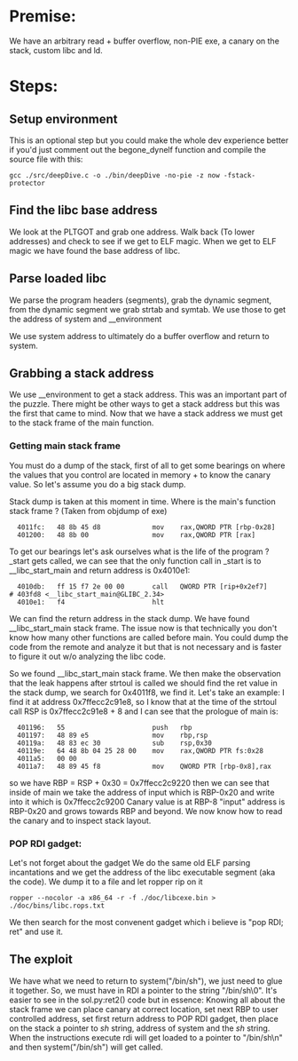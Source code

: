 # Premise:
We have an arbitrary read + buffer overflow, non-PIE exe, a canary on the stack, custom libc and ld.

# Steps:
## Setup environment
This is an optional step but you could make the whole dev experience better if you'd just comment out the begone_dynelf function and compile the
source file with this:
```
gcc ./src/deepDive.c -o ./bin/deepDive -no-pie -z now -fstack-protector
```

## Find the libc base address 
We look at the PLTGOT and grab one address. Walk back (To lower addresses) and check to see if we get to ELF magic. When we get to ELF magic we 
have found the base address of libc.

## Parse loaded libc
We parse the program headers (segments), grab the dynamic segment, from the dynamic segment we grab strtab and symtab. We use those to get the address
of system and __environment

We use system address to ultimately do a buffer overflow and return to system.

## Grabbing a stack address
We use __environment to get a stack address. This was an important part of the puzzle. There might be other ways to get a stack address but this was the first that came to mind. 
Now that we have a stack address we must get to the stack frame of the main function.

### Getting main stack frame
You must do a dump of the stack, first of all to get some bearings on where the values that you control are located in memory + to know the canary value.
So let's assume you do a big stack dump.

Stack dump is taken at this moment in time. Where is the main's function stack frame ?
(Taken from objdump of exe)
```
  4011fc:	48 8b 45 d8          	mov    rax,QWORD PTR [rbp-0x28]
  401200:	48 8b 00             	mov    rax,QWORD PTR [rax]
```

To get our bearings let's ask ourselves what is the life of the program ? _start gets called, we can see that the only function call in _start is
to __libc_start_main and return address is 0x4010e1:
```
  4010db:	ff 15 f7 2e 00 00    	call   QWORD PTR [rip+0x2ef7]        # 403fd8 <__libc_start_main@GLIBC_2.34>
  4010e1:	f4                   	hlt
```
We can find the return address in the stack dump.
We have found __libc_start_main stack frame. The issue now is that technically you don't know how many
other functions are called before main. You could dump the code from the remote and analyze it but that is 
not necessary and is faster to figure it out w/o analyzing the libc code.

So we found __libc_start_main stack frame. We then make the observation that the leak happens after strtoul is called
we should find the ret value in the stack dump, we search for 0x4011f8, we find it.
Let's take an example:
I find it at address 0x7ffecc2c91e8, so I know that at the time of the strtoul call RSP is 0x7ffecc2c91e8 + 8
and I can see that the prologue of main is:
```
  401196:	55                   	push   rbp
  401197:	48 89 e5             	mov    rbp,rsp
  40119a:	48 83 ec 30          	sub    rsp,0x30
  40119e:	64 48 8b 04 25 28 00 	mov    rax,QWORD PTR fs:0x28
  4011a5:	00 00 
  4011a7:	48 89 45 f8          	mov    QWORD PTR [rbp-0x8],rax
```
so we have RBP = RSP + 0x30 = 0x7ffecc2c9220
then we can see that inside of main we take the address of input which is RBP-0x20 and write into it
which is 0x7ffecc2c9200
Canary value is at RBP-8
"input" address is RBP-0x20 and grows towards RBP and beyond.
We now know how to read the canary and to inspect stack layout.

### POP RDI gadget: 
Let's not forget about the gadget
We do the same old ELF parsing incantations and we get the address of the libc executable segment (aka the code).
We dump it to a file and let ropper rip on it
```
ropper --nocolor -a x86_64 -r -f ./doc/libcexe.bin > ./doc/bins/libc.rops.txt
```
We then search for the most convenent gadget which i believe is "pop RDI; ret" and use it.

## The exploit
We have what we need to return to system("/bin/sh"), we just need to glue it together.
So, we must have in RDI a pointer to the string "/bin/sh\0".
It's easier to see in the sol.py:ret2() code but in essence:
Knowing all about the stack frame we can place canary at correct location, set next RBP to user controlled address,
set first return address to POP RDI gadget, then place on the stack a pointer to *sh* string, address of system and
the *sh* string. When the instructions execute rdi will get loaded to a pointer to "/bin/sh\n" and then system("/bin/sh") 
will get called.
